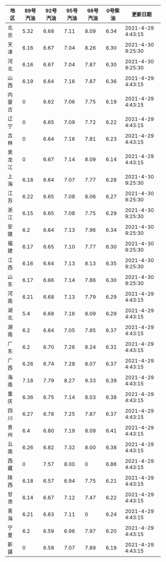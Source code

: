 | 地区 | 89号汽油 | 92号汽油 | 95号汽油 | 98号汽油 | 0号柴油 | 更新日期 |
| --- | --- | --- | --- | --- | --- | --- |
| 北京 | 5.32 | 6.68 | 7.11 | 8.09 | 6.34 | 2021-4-29 4:43:15 |
| 天津 | 6.16 | 6.67 | 7.04 | 8.26 | 6.30 | 2021-4-30 9:25:30 |
| 河北 | 6.16 | 6.67 | 7.04 | 7.87 | 6.30 | 2021-4-30 9:25:30 |
| 山西 | 6.19 | 6.64 | 7.16 | 7.87 | 6.36 | 2021-4-29 4:43:15 |
| 内蒙古 | 0 | 6.62 | 7.06 | 7.75 | 6.19 | 2021-4-29 4:43:15 |
| 辽宁 | 0 | 6.65 | 7.09 | 7.72 | 6.22 | 2021-4-29 4:43:15 |
| 吉林 | 0 | 6.64 | 7.16 | 7.81 | 6.23 | 2021-4-29 4:43:15 |
| 黑龙江 | 0 | 6.67 | 7.14 | 8.09 | 6.14 | 2021-4-29 4:43:15 |
| 上海 | 6.18 | 6.64 | 7.07 | 7.77 | 6.28 | 2021-4-30 9:25:30 |
| 江苏 | 6.22 | 6.65 | 7.08 | 8.06 | 6.27 | 2021-4-30 9:25:30 |
| 浙江 | 6.15 | 6.65 | 7.08 | 7.75 | 6.29 | 2021-4-30 9:25:30 |
| 安徽 | 6.2 | 6.64 | 7.13 | 7.96 | 6.34 | 2021-4-30 9:25:30 |
| 福建 | 6.17 | 6.65 | 7.10 | 7.77 | 6.30 | 2021-4-30 9:25:30 |
| 江西 | 6.16 | 6.64 | 7.13 | 8.13 | 6.35 | 2021-4-30 9:25:30 |
| 山东 | 6.17 | 6.66 | 7.14 | 7.86 | 6.30 | 2021-4-30 9:25:30 |
| 河南 | 6.21 | 6.68 | 7.13 | 7.79 | 6.29 | 2021-4-29 4:43:15 |
| 湖北 | 5.4 | 6.68 | 7.16 | 8.09 | 6.29 | 2021-4-29 4:43:15 |
| 湖南 | 6.2 | 6.64 | 7.05 | 7.85 | 6.37 | 2021-4-29 4:43:15 |
| 广东 | 6.2 | 6.70 | 7.26 | 8.24 | 6.31 | 2021-4-29 4:43:15 |
| 广西 | 6.26 | 6.74 | 7.28 | 8.07 | 6.37 | 2021-4-29 4:43:15 |
| 海南 | 7.18 | 7.79 | 8.27 | 9.33 | 6.39 | 2021-4-29 4:43:15 |
| 重庆 | 6.36 | 6.75 | 7.14 | 8.03 | 6.38 | 2021-4-29 4:43:15 |
| 四川 | 6.27 | 6.78 | 7.25 | 7.87 | 6.37 | 2021-4-29 4:43:15 |
| 贵州 | 6.4 | 6.80 | 7.19 | 8.09 | 6.41 | 2021-4-29 4:43:15 |
| 云南 | 6.26 | 6.82 | 7.32 | 8.00 | 6.38 | 2021-4-29 4:43:15 |
| 西藏 | 0 | 7.57 | 8.00 | 0 | 6.86 | 2021-4-29 4:43:15 |
| 陕西 | 6.18 | 6.57 | 6.94 | 7.75 | 6.21 | 2021-4-29 4:43:15 |
| 甘肃 | 6.14 | 6.67 | 7.12 | 7.47 | 6.22 | 2021-4-29 4:43:15 |
| 青海 | 6.21 | 6.63 | 7.11 | 0 | 6.24 | 2021-4-29 4:43:15 |
| 宁夏 | 6.2 | 6.59 | 6.96 | 7.97 | 6.20 | 2021-4-29 4:43:15 |
| 新疆 | 0 | 6.58 | 7.07 | 7.89 | 6.19 | 2021-4-29 4:43:15 |
